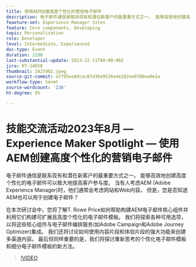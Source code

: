 ```yaml
---
title: 使用AEM创建高度个性化的营销电子邮件
description: 电子邮件通信是联系现有和潜在新客户的最重要方式之一。 能够高效地创建高度个性化的电子邮件可以极大地提高客户参与度。 当有人考虑AEM (Adobe Experience Manager)时，他们通常会考虑网站和Web内容。 但是您知道吗，AEM也可以用于创建电子邮件
feaeture-set: Experience Manager Sites
feature: Core components, Developing
topic: Personalization
role: Developer
level: Intermediate, Experienced
doc-type: Event
duration: 2198
last-substantial-update: 2023-12-11T00:00:00Z
jira: KT-14650
thumbnail: 3425982.jpeg
source-git-commit: a7785ee8dcac6fd30a9526e4e202ee0780ea0e1a
workflow-type: tm+mt
source-wordcount: '236'
ht-degree: 0%

---
```



# 技能交流活动2023年8月 — Experience Maker Spotlight — 使用AEM创建高度个性化的营销电子邮件

电子邮件通信是联系现有和潜在新客户的最重要方式之一。 能够高效地创建高度个性化的电子邮件可以极大地提高客户参与度。 当有人考虑AEM (Adobe Experience Manager)时，他们通常会考虑网站和Web内容。 但是，您是否知道AEM也可以用于创建电子邮件？

在本次研讨会中，您将了解T. Rowe Price如何帮助构建AEM电子邮件核心组件并利用它们构建可扩展且高度个性化的电子邮件模板。 我们将探索各种可用选项，以将这些核心组件与电子邮件编排服务(如Adobe Campaign和Adobe Journey Optimizer)集成。 我们还将讨论如何使用内容片段和体验片段的强大功能来创建多渠道内容。 最后但同样重要的是，我们将探讨重新思考的个性化电子邮件模板和细分电子邮件模板的新方法。

>[!VIDEO](https://video.tv.adobe.com/v/3425982/?learn=on)
